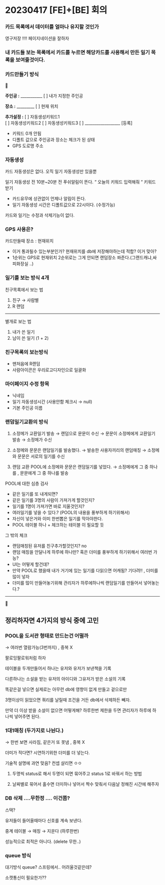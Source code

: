 # 20230417 [FE]+[BE] 회의

### 카드 목록에서 데이터를 얼마나 유지할 것인가

영구저장 !!!! 페이지네이션을 잘하자

### 내 카드들 보는 목록에서 카드를 누르면 해당카드를 사용해서 만든 일기 목록을 보여줄것이다.

### 카드만들기 방식

<aside>
🎴

**주인공 :** ___________ [  ] 내가 지정한 주인공

**장소 :**     _________    [  ]  현재 위치

**추가설정  :** [  ] 자동생성키워드1   
                   [  ] 자동생성키워드2
                   [  ] 자동생성키워드3
                   [  ]  __________________  [등록]

</aside>

- 키워드 0개 안됨
- 디폴트 값으로 주인공과 장소는 체크가 된 상태
- GPS 도로명 주소

### 자동생성

카드 자동생성은 없다. 오직 일기 자동생성만 있을뿐

일기 자동생성 전 10분~20분 전 푸쉬알림이 뜬다. “ 오늘의 키워드 입력해줘 “ 키워드 받기

- 카드유무에 상관없이 언제나 알림이 뜬다.
- 일기 자동생성 시간은 디폴트값으로 22시이다. (수정가능)

카드와 일기는 수정과 삭제기능이 없다.

### GPS 사용은?

카드만들때 장소 : 현재위치

- 이거 통과될수 있는부분인가? 현재위치를 db에 저장해야하는데 적합? 이거 맞아?
- 1순위는 GPS로 현재위치  2순위로는 그게 안되면 랜덤장소 쏴준다.(그랜드캐냐,싸피화장실 ..)

### 일기를 보는 방식 4개

친구목록에서 보는 법

1. 친구 → 사람별
2. R 랜덤

---

별개로 보는 법

1. 내가 쓴 일기
2. 남이 쓴 일기 (1 + 2)

### 친구목록의 보는방식

- 맨처음에 R랜덤
- 사람아이콘은 우리로고디자인으로 일괄화

### 마이페이지 수정 항목

- 닉네임
- 일기 자동생성시간 (사용안함 체크시 → null)
- 기본 주인공 이름

### 랜덤일기교환의 방식

1. 소정메가 교환일기 발송 → 랜덤으로 문문이 수신 → 문문이 소정메에게 교환일기 발송 → 소정메가 수신

1. 소정메와 문문은 랜덤일기를 발송했다. → 발송한 사용자끼리의 랜덤매칭 → 소정메와 문문은 서로의 일기를 수신

1. 랜덤 교환 POOL에 소정메와 문문은 랜덤일기를 넣었다. → 소정메에게 그 중 하나를 , 문문에게 그 중 하나를 발송

POOL에 대한 심층 검사

- 같은 일기를 또 내게되면?
- 같은 일기를 3명의 사람이 가져가게 할것인지?
- 일기를 1명이 가져가면 바로 지울것인지?
- 여러일기를 넣을 수 있다.? (POOL의 내용을 풍부하게 하기위해서)
- 자신이 넣은거와 이미 한번뽑은 일기를 막아야한다.
- POOL 테이블 하나 + 체크하는 테이블 이 필요할 듯

그 밖의 체크

- 랜덤매칭된 유저를 친구추가할것인지? no
- 랜덤 매칭을 안달나게 하루에 하나만? 혹은 더미를 풍부하게 하기위해서 여러번 가능?
- UI는 어떻게 할건데?
- 만약 POOL로 했을때 내가 거기에 있는 일기를 다읽으면 어캐됨? 기다려!! , 더미를 많이 넣자
- 더미를 많이 만들어놓기위해 관리자가 하루에하나씩 랜덤일기를 만들어서 넣어놓는다.?

---

<aside>
🎴

# 정리하자면 4가지의 방식 중에 고민

### **POOL을 도서관 형태로 만드는건 어떨까**

→ 여러번 열람가능(3번까지) , 중복 X 

팔로잉팔로워처럼 하자

테이블을 두개만들어서 하나는 유저와 유저가 보낸책을 기록 

다른하나는 소설을 받는 유저의 아이디와 그유저가 받은 소설의 기록

똑같은걸 넣으면 실제로는 아무런 db에 영향이 없게 만들고 겉으로만

3명이상이 읽었으면 쿼리를 날릴때 조건을 거든 db에서 삭제하든 빼자.

만약 더 이상 받을 소설이 없으면 어떻게해? 하루한번 제한을 두면 관리자가 하루에 하나씩 넣어주면 된다.

### 1대1매칭 (두가지로 나뉜다.)

→ 한번 보면 사라짐, 같은거 또 못냄 , 중복 X 

더미가 적다면? 시연하기위한 더미를 더 넣는다.

기술적 설명에 과연 맞음? 컨셉 살리면 ㅇㅇ

1) 두명씩 status로 해서 두명이 되면 묶어주고 status 1로 바꿔서 하는 방법

2) 날짜별로 묶어서 홀수면 더미하나 넣어서 짝수 맞춰서 다음날 정해진 시간에 해주자

### DB 삭제 ….무한정 …. 이건쫌?

스택? 

유저들이 들어올때마다 신호를 계속 보낸다.

중계 테이블 → 매칭 → 지운다 (하루한번)

성능적으로 최적은 아니다. (delete 무한..)

### queue 방식

대기방식 queue? 스프링에서.. 어려울것같은데?

소캣통신이 필요한가??

</aside>